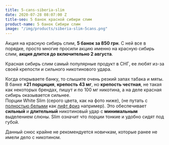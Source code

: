 ```yaml
---
title: 5-cans-siberia-slim
date: 2020-07-28 08:07:00 Z
title-seo: 5 банок красной сибири слим
product-name: 5 банок Сибири слим
image: "/img/products/siberia-slim-5cans.png"
---
```


Акция на красную сибирь слим, **5 банок за 850 грн**. С ней все в порядке, просто многие просили акцию именно на красную сибирь слим, **акция длится до включительно 2 августа**.

Красная сибирь слим самый популярные продукт в СНГ, ее любят из-за своей крепости и сильного никотинового удара.

Когда открываете банку, то слышите очень резкий запах табака и мяты. В банке **±21 порциция**, **крепость 43 мг**, но **крепость честная**, не такая как некоторых брендах, пишут и по 100 мг никотина, а на деле красная сибирь оказывается сильнее.<br>
Порции White Slim (серого цвета, как на фото ниже), (не путать с [полностью белыми](/all-white-snus) как [лифт фриз](/lyft-x-strong-freeze-slim-white) например). Это обеспечивает **сильный** и **длительный** никотиновый удар с **минимальным** выделением слюны. Slim означит что порции тонкие и удобно сидят под губой.

Данный снюс крайне не рекомендуется новичкам, которые ранее не имели дело с никотином.